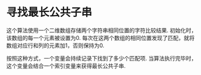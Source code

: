 # 寻找最长公共子串

这个算法使用一个二维数组存储两个字符串相同位置的字符比较结果. 初始化时，该数组的每一个元素被设置为0. 每次在这两个数组的相同位置发现了匹配，就将数组对应行和列的元素加1，否则保持为0.

按照这种方式，一个变量会持续记录下找到了多少个匹配项. 当算法执行完毕时，这个变量会结合一个索引变量来获得最长公共子串.
